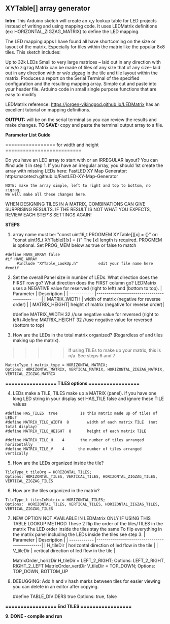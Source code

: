 
## XYTable[] array generator

**Intro**
This Arduino sketch will create an x,y lookup table for LED projects instead of writing and using mapping code. It uses LEDMatrix definitions (ex: HORIZONTAL_ZIGZAG_MATRIX) to define the LED mapping. 

The LED mapping apps I have found all have shortcoming on the size or layout of the matrix. Especially for tiles within the matrix like the popular 8x8 tiles. This sketch includes:

Up to 32k LEDs
Small to very large matrices – laid out in any direction with or w/o zigzag
Matrix can be made of tiles of any size that of any size– laid out in any direction with or w/o zigzag in the tile and tile layout within the matrix.
Produces a report on the Serial Terminal of the specified configuration and the resulting mapping array.
 Simple cut and paste into your header file.
Arduino code in small single purpose functions that are easy to modify

LEDMatrix reference:
https://jorgen-vikinggod.github.io/LEDMatrix has an excellent tutorial on mapping definitions.

__OUTPUT:__ will be on the serial terminal so you can review the results and make changes.
__TO SAVE:__ copy and paste the terminal output array to a file.

**Parameter List Guide**

================= for width and height ==========================

 Do you have an LED array to start with or an IRREGULAR layout? You can #include it in step 1.
If you have an irregular array, you should 1st create the array with missing LEDs here: 
FastLED XY Map Generator:  https:macetech.github.io/FastLED-XY-Map-Generator

    NOTE: make the array simple, left to right and top to bottom, no zigzag.
    We will make all these changes here.

WHEN DESIGNING TILES IN A MATRIX, COMBINATIONS CAN GIVE SURPRISING RESULTS.
IF THE RESULT IS NOT WHAT YOU EXPECTS, REVIEW EACH STEP'S SETTINGS AGAIN!

**STEPS**
1.	 array name must be: "const uint16_t  PROGMEM XYTable[][x] = {}" or:  
"const uint16_t XYTable[][x] = {}" The [x] length is required.
PROGMEM is optional. Set PROG_MEM below as true or false to match
 
    #define HAVE_ARRAY false
    #if HAVE_ARRAY
         #include "XYTable_LookUp.h"   		 edit your file name here  
    #endif
2.	Set the overall Panel size in number of LEDs. 
What direction does the FIRST row go?
What direction does the FIRST column go?
LEDMatrix uses a NEGATIVE value for reserved (right to left) and (bottom to top).
| Parameter    | Description                                   |
| ------------ |-----------------------------------------------|
| MATRIX_WIDTH | width of matrix (negative for reverse order)  |
| MATRIX_HEIGHT| height of matrix (negative for reverse order)|

    #define MATRIX_WIDTH 	 32    //use negative value for reversed (right to left)
    #define MATRIX_HEIGHT 	32     //use negative value for reversed (bottom to top)

3.	How are the LEDs in the total matrix organized? (Regardless of and tiles making up the matrix).

>>>>> If using TILEs to make up your matrix, this is n/a. See steps 6 and 7

    MatrixType_t matrix_type = HORIZONTAL_MATRIX; 
    Options: HORIZONTAL_MATRIX, VERTICAL_MATRIX, HORIZONTAL_ZIGZAG_MATRIX, VERTICAL_ZIGZAG_MATRIX


**================= TILES options =================**

4.	 LEDs make a TILE, TILES make up a MATRIX (panel). if you have one long LED string in your display set HAS_TILE false and ignore these TILE values

    #define HAS_TILES  true    		 Is this matrix made up of tiles of LEDs?
    #define MATRIX_TILE_WIDTH  8  		width of each matrix TILE  (not total display)
    #define MATRIX_TILE_HEIGHT  8 		height of each matrix TILE 

    #define MATRIX_TILE_H    4  	 the number of tiles arranged horizontally
    #define MATRIX_TILE_V    4   	the number of tiles arranged vertically

5.	 How are the LEDs organized inside the tile?

    TileType_t tileOrg = HORIZONTAL_TILES;  
    Options: HORIZONTAL_TILES, VERTICAL_TILES, HORIZONTAL_ZIGZAG_TILES, VERTICAL_ZIGZAG_TILES

6.	 How are the tiles organized in the matrix?

    TileType_t tilesInMatrix = HORIZONTAL_TILES;  
    Options:  HORIZONTAL_TILES, VERTICAL_TILES, HORIZONTAL_ZIGZAG_TILES, VERTICAL_ZIGZAG_TILES

7.	NEW OPTION NOT AVAILABLE IN LEDMatrix ONLY IF USING THIS TABLE LOOKUP METHOD
    These 2 flip the order of the tiles/TILES in the matrix
    The LED order inside the tiles stay the same
    To flip everything in the matrix panel including the LEDs inside the tiles see step 3.
| Parameter    | Description                                   |
| ------------ |-----------------------------------------------|
| H_tileDir   | horizontal direction of led flow in the tile  |
| V_tileDir   | vertical direction of led flow in the tile    |

    MatrixOrder_horizDir H_tileDir = LEFT_2_RIGHT;       Options: LEFT_2_RIGHT, RIGHT_2_LEFT
    MatrixOrder_vertDir V_tileDir = TOP_DOWN;             Options: TOP_DOWN, BOTTOM_UP

8.	DEBUGGING: Add h and v hash marks between tiles for easier viewing you can delete in an editor after copying.

    #define TABLE_DIVIDERS true 		Options: true, false


**================= End TILES =================**

**9.	DONE - compile and run**
